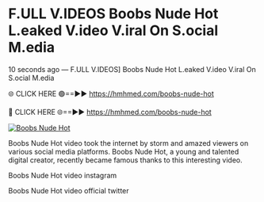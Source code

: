 # F.ULL V.IDEOS Boobs Nude Hot L.eaked V.ideo V.iral On S.ocial M.edia

10 seconds ago — F.ULL V.IDEOS] Boobs Nude Hot L.eaked V.ideo V.iral On S.ocial M.edia

🌐 CLICK HERE 🟢==►► https://hmhmed.com/boobs-nude-hot

🔴 CLICK HERE 🌐==►► https://hmhmed.com/boobs-nude-hot

[![Boobs Nude Hot](https://i.imgur.com/dJHk4Zq.gif)](https://hmhmed.com/boobs-nude-hot)

Boobs Nude Hot video took the internet by storm and amazed viewers on various social media platforms. Boobs Nude Hot, a young and talented digital creator, recently became famous thanks to this interesting video.

Boobs Nude Hot video instagram

Boobs Nude Hot video official twitter
